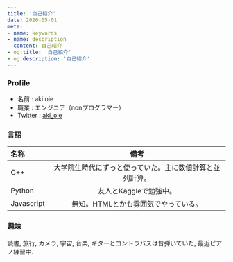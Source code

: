 ```yaml
---
title: '自己紹介'
date: 2020-05-01
meta:
- name: keywords
- name: description
  content: 自己紹介
- og:title: '自己紹介'
- og:description: '自己紹介'
---
```


### Profile
- 名前 : aki oie
- 職業 : エンジニア（nonプログラマー）
- Twitter : [aki_oie](https://twitter.com/aki_oie)


### 言語
|名称|備考|
|:---|:--:|
|C++|大学院生時代にずっと使っていた。主に数値計算と並列計算。|
|Python|友人とKaggleで勉強中。|
|Javascript|無知。HTMLとかも雰囲気でやっている。|


### 趣味

読書, 旅行, カメラ, 宇宙, 音楽, ギターとコントラバスは昔弾いていた, 最近ピアノ練習中.


